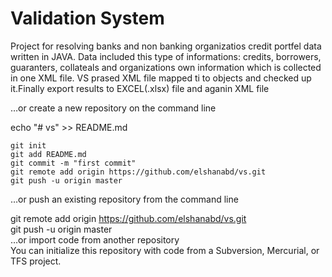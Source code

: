 # Validation System

Project for resolving banks and non banking organizatios credit portfel data written in JAVA. Data included this type of informations:  credits, borrowers, guaranters, collateals and organizations own information which is collected in one XML file.
VS prased XML file mapped ti to objects and checked up it.Finally export results to EXCEL(.xlsx) file and aganin XML file 


…or create a new repository on the command line  

echo "# vs" >> README.md  
```
git init  
git add README.md  
git commit -m "first commit"  
git remote add origin https://github.com/elshanabd/vs.git  
git push -u origin master
```

…or push an existing repository from the command line  

git remote add origin https://github.com/elshanabd/vs.git  
git push -u origin master  
…or import code from another repository  
You can initialize this repository with code from a Subversion, Mercurial, or TFS project.   
